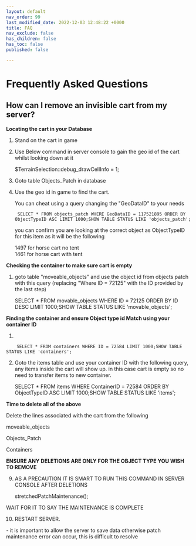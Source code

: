 ```yaml
---
layout: default
nav_order: 99
last_modified_date: 2022-12-03 12:48:22 +0000
title: FAQ
nav_exclude: false
has_children: false
has_toc: false
published: false

---
```

# Frequently Asked Questions

## How can I remove an invisible cart from my server?

**Locating the cart in your Database**

1.  Stand on the cart in game
2.  Use Below command in server console to gain the geo id of the cart whilst looking down at it

       $TerrainSelection::debug_drawCellInfo = 1; 
3.  Goto table Objects_Patch in database
4. Use the geo id in game to find the cart.

   You can cheat using a query changing the "GeoDataID" to your needs

        SELECT * FROM objects_patch WHERE GeoDataID = 117521895 ORDER BY ObjectTypeID ASC LIMIT 1000;SHOW TABLE STATUS LIKE 'objects_patch';

   you can confirm you are looking at the correct object as ObjectTypeID for this item as it will be the following

   1497 for horse cart no tent   
   1461 for horse cart with tent

**Checking the container to make sure cart is empty**

1.  goto table "moveable_objects" and use the object id from objects patch with this query (replacing "Where ID = 72125" with the ID provided by the last step)

       SELECT * FROM movable_objects WHERE ID = 72125 ORDER BY ID DESC LIMIT 1000;SHOW TABLE STATUS LIKE 'movable_objects';

**Finding the container and ensure Object type id Match using your container ID**

1. 

        SELECT * FROM containers WHERE ID = 72584 LIMIT 1000;SHOW TABLE STATUS LIKE 'containers';
2.  Goto the items table and use your container ID with the following query, any items inside the cart will show up. in this case cart is empty so no need to transfer items to new container.

    SELECT * FROM items WHERE ContainerID = 72584 ORDER BY ObjectTypeID ASC LIMIT 1000;SHOW TABLE STATUS LIKE 'items';

**Time to delete all of the above**

Delete the lines associated with the cart from the following

moveable_objects

Objects_Patch

Containers

**ENSURE ANY DELETIONS ARE ONLY FOR THE OBJECT TYPE YOU WISH TO REMOVE**

9) AS A PRECAUTION IT IS SMART TO RUN THIS COMMAND IN SERVER CONSOLE AFTER DELETIONS

    stretchedPatchMaintenance();

WAIT FOR IT TO SAY THE MAINTENANCE IS COMPLETE

10)  RESTART SERVER.

\- it is important to allow the server to save data otherwise patch maintenance error can occur, this is difficult to resolve  
  
  
  
  
 